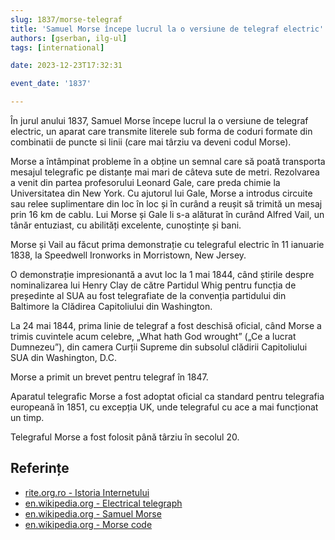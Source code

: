 ```yaml
---
slug: 1837/morse-telegraf
title: 'Samuel Morse începe lucrul la o versiune de telegraf electric'
authors: [gserban, ilg-ul]
tags: [international]

date: 2023-12-23T17:32:31

event_date: '1837'

---
```


În jurul anului 1837, Samuel Morse începe lucrul la o versiune de
telegraf electric,
un aparat care transmite literele sub forma de coduri formate din combinatii
de puncte si linii (care mai târziu va deveni codul Morse).

<!-- truncate -->

Morse a întâmpinat probleme în a obține un semnal care să poată
transporta mesajul telegrafic pe distanțe mai mari de câteva sute
de metri. Rezolvarea a
venit din partea profesorului Leonard Gale, care preda chimie
la Universitatea din New York. Cu ajutorul lui Gale, Morse a introdus
circuite sau relee suplimentare din loc în loc și în curând a reușit
să trimită un mesaj prin 16 km de cablu. Lui Morse și Gale li
s-a alăturat în curând Alfred Vail, un tânăr entuziast,
cu abilități excelente, cunoștințe și bani.

Morse și Vail au făcut prima demonstrație cu telegraful electric în
11 ianuarie 1838, la Speedwell Ironworks in Morristown, New Jersey.

O demonstrație impresionantă a avut loc la 1 mai 1844, când știrile
despre nominalizarea lui Henry Clay de către Partidul Whig pentru
funcția de președinte al SUA au fost telegrafiate de la convenția
partidului din Baltimore la Clădirea Capitoliului din Washington.

La 24 mai 1844, prima linie de telegraf a fost deschisă oficial,
când Morse a trimis cuvintele acum celebre, „What hath God wrought”
(„Ce a lucrat Dumnezeu”), din camera Curții Supreme din subsolul
clădirii Capitoliului SUA din Washington, D.C.

Morse a primit un brevet pentru telegraf în 1847.

Aparatul telegrafic Morse a fost adoptat oficial ca standard
pentru telegrafia europeană în 1851, cu excepția UK, unde
telegraful cu ace a mai funcționat un timp.

Telegraful Morse a fost folosit până târziu în secolul 20.

## Referințe

- [rite.org.ro - Istoria Internetului](https://rite.org.ro/istoria-internetului/)
- [en.wikipedia.org - Electrical telegraph](https://en.wikipedia.org/wiki/Electrical_telegraph)
- [en.wikipedia.org - Samuel Morse](https://en.wikipedia.org/wiki/Samuel_Morse)
- [en.wikipedia.org - Morse code](https://en.wikipedia.org/wiki/Morse_code)
